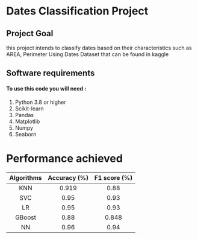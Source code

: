 # Dates Classification Project
## Project Goal 
this project intends to classify dates based on their characteristics such as AREA, Perimeter Using Dates Dataset that can be found in kaggle
## Software requirements
#### To use this code you will need :
1. Python 3.8 or higher
2. Scikit-learn
3. Pandas
4. Matplotlib
5. Numpy
6. Seaborn

# Performance achieved
| Algorithms | Accuracy (%) |F1 score (%) |
| :----: | :---: | :-------: |
| KNN      | 0.919     | 0.88         |
|   SVC     | 0.95   | 0.93         |
| LR      |   0.95    | 0.93         |
| GBoost      |   0.88   | 0.848         |
| NN      |   0.96   | 0.94        |